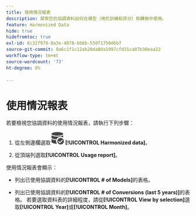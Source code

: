 ```yaml
---
title: 使用情況報表
description: 探索您的協調資料如何在模型（用於訓練和評分）和轉換中使用。
feature: Harmonized Data
hide: true
hidefromtoc: true
exl-id: 6c32f978-8a3e-4878-bb6b-550f1750d6b7
source-git-commit: 9a6c1f1c12ab29da80a1997cfd31ca07b38eaa22
workflow-type: tm+mt
source-wordcount: '73'
ht-degree: 0%

---
```


# 使用情況報表

若要檢視您協調資料的使用情況報表，請執行下列步驟：

1. 從左側邊欄選取![資料搜尋](/help/assets/icons/DataCheck.svg) **[!UICONTROL Harmonized data]**。

1. 從頂端列選取&#x200B;**[!UICONTROL Usage report]**。

使用情況報表會顯示：

* 列出已使用協調資料的&#x200B;**[!UICONTROL # of Models]**&#x200B;的表格。

* 列出已使用協調資料的&#x200B;**[!UICONTROL # of Conversions (last 5 years)]**&#x200B;的表格。 若要選取資料表的詳細程度，請從&#x200B;**[!UICONTROL View by selection]**&#x200B;選取&#x200B;**[!UICONTROL Year]**&#x200B;或&#x200B;**[!UICONTROL Month]**。
